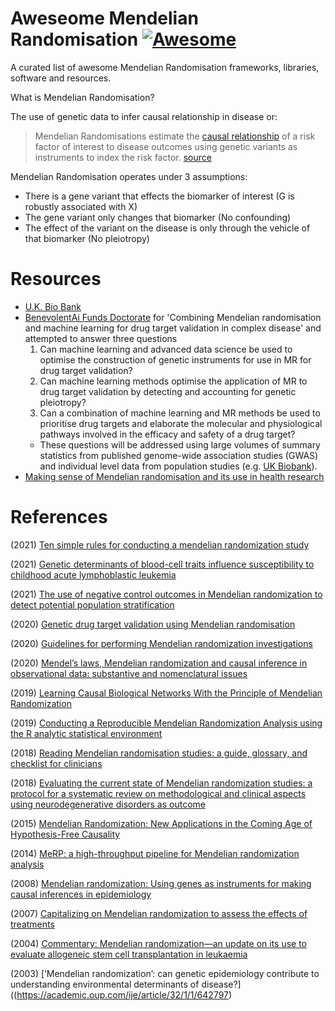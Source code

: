 # Aweseome Mendelian Randomisation [![Awesome](https://cdn.rawgit.com/sindresorhus/awesome/d7305f38d29fed78fa85652e3a63e154dd8e8829/media/badge.svg)](https://github.com/sindresorhus/awesome) 

A curated list of awesome Mendelian Randomisation frameworks, libraries, software and resources.

What is Mendelian Randomisation? 

The use of genetic data to infer causal relationship in disease or: 

>  Mendelian Randomisations estimate the [causal relationship](https://ftp.cs.ucla.edu/pub/stat_ser/r350-reprint.pdf) of a risk factor of interest to disease outcomes using genetic variants as instruments to index the risk factor. [source](https://www.nature.com/articles/s41467-020-16969-0)

Mendelian Randomisation operates under 3 assumptions:
* There is a gene variant that effects the biomarker of interest (G	is	robustly	associated	with	X)
* The gene variant only changes that biomarker (No	confounding) 
* The effect of the variant on the disease is only through the vehicle of that biomarker (No	pleiotropy)

# Resources

* [U.K. Bio Bank](https://www.ukbiobank.ac.uk/)
* [BenevolentAi Funds Doctorate](https://www.ucl.ac.uk/aihealth-cdt/combining-mendelian-randomisation-and-machine-learning-drug-target-validation-complex-disease) for 'Combining Mendelian randomisation and machine learning for drug target validation in complex disease' and attempted to answer three questions
  1. Can machine learning and advanced data science be used to optimise the construction of genetic instruments for use in MR for drug target validation?
  2. Can machine learning methods optimise the application of MR to drug target validation by detecting and accounting for genetic pleiotropy?
  3. Can a combination of machine learning and MR methods be used to prioritise drug targets and elaborate the molecular and physiological pathways involved in the efficacy and safety of a drug target?
  * These questions will be addressed using large volumes of summary statistics from published genome-wide association studies (GWAS) and individual level data from population studies (e.g. [UK Biobank](https://www.ukbiobank.ac.uk/)).
* [Making sense of Mendelian randomisation and its use in health research](https://github.com/sevenTMers/awesome-mendelian-randomisation/blob/main/resources/PHW_Mendelian_Randomisation_User_Guide.pdf)


# References 

(2021) [Ten simple rules for conducting a mendelian randomization study](https://journals.plos.org/ploscompbiol/article?id=10.1371/journal.pcbi.1009238#sec002)

(2021) [Genetic determinants of blood-cell traits influence susceptibility to childhood acute lymphoblastic leukemia](https://github.com/sevenTMers/awesome-mendelian-randomisation/blob/main/resources/genetic_deterinmaants_of_blood_cell_traits.pdf)

(2021) [The use of negative control outcomes in Mendelian randomization to detect potential population stratification](https://www.ncbi.nlm.nih.gov/pmc/articles/PMC8407870/pdf/dyaa288.pdf)

(2020) [Genetic drug target validation using Mendelian randomisation](https://www.nature.com/articles/s41467-020-16969-0)

(2020) [Guidelines for performing Mendelian randomization investigations](https://wellcomeopenresearch.org/articles/4-186)

(2020) [Mendel’s laws, Mendelian randomization and causal inference in observational data: substantive and nomenclatural issues](https://link.springer.com/article/10.1007/s10654-020-00622-7)

(2019) [Learning Causal Biological Networks With the Principle of Mendelian Randomization](https://www.ncbi.nlm.nih.gov/pmc/articles/PMC6536645/)

(2019) [Conducting a Reproducible Mendelian Randomization Analysis using the R analytic statistical environment](https://www.ncbi.nlm.nih.gov/pmc/articles/PMC6424604/)

(2018) [Reading Mendelian randomisation studies: a guide, glossary, and checklist for clinicians](https://www.bmj.com/content/362/bmj.k601)

(2018) [Evaluating the current state of Mendelian randomization studies: a protocol for a systematic review on methodological and clinical aspects using neurodegenerative disorders as outcome](https://systematicreviewsjournal.biomedcentral.com/track/pdf/10.1186/s13643-018-0809-3.pdf)

(2015) [Mendelian Randomization: New Applications in the Coming Age of Hypothesis-Free Causality](https://www.annualreviews.org/doi/10.1146/annurev-genom-090314-050016)

(2014) [MeRP: a high-throughput pipeline for Mendelian randomization analysis](https://academic.oup.com/bioinformatics/article/31/6/957/215107) 

(2008) [Mendelian randomization: Using genes as instruments for making
causal inferences in epidemiology](http://jenni.uchicago.edu/ERC_2010/Lawlor_Harbord_Sterne_etal_2008_SiM_v27_n8.pdf)

(2007) [Capitalizing on Mendelian randomization to assess the effects of treatments](https://www.ncbi.nlm.nih.gov/pmc/articles/PMC1963388/)

(2004) [Commentary: Mendelian randomization—an update on its use to evaluate allogeneic stem cell transplantation in leukaemia](https://academic.oup.com/ije/article/33/1/15/668135)

(2003) [‘Mendelian randomization’: can genetic epidemiology contribute to understanding environmental determinants of disease?]((https://academic.oup.com/ije/article/32/1/1/642797)

